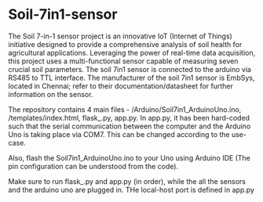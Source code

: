 # Soil-7in1-sensor
The Soil 7-in-1 sensor project is an innovative IoT (Internet of Things) initiative designed to provide a comprehensive analysis of soil health for agricultural applications. Leveraging the power of real-time data acquisition, this project uses a multi-functional sensor capable of measuring seven crucial soil parameters. The soil 7in1 sensor is connected to the arduino via RS485 to TTL interface. The manufacturer of the soil 7in1 sensor is EmbSys, located in Chennai; refer to their documentation/datasheet for further information on the sensor. 

The repository contains 4 main files - /Arduino/Soil7in1_ArduinoUno.ino, /templates/index.html, flask_.py, app.py.
In app.py, it has been hard-coded such that the serial communication between the computer and the Arduino Uno is taking place via COM7. This can be changed according to the use-case. 

Also, flash the Soil7in1_ArduinoUno.ino to your Uno using Arduino IDE (The pin configuration can be understood from the code).

Make sure to run flask_.py and app.py (in order), while the all the sensors and the arduino uno are plugged in.
THe local-host port is defined in app.py
